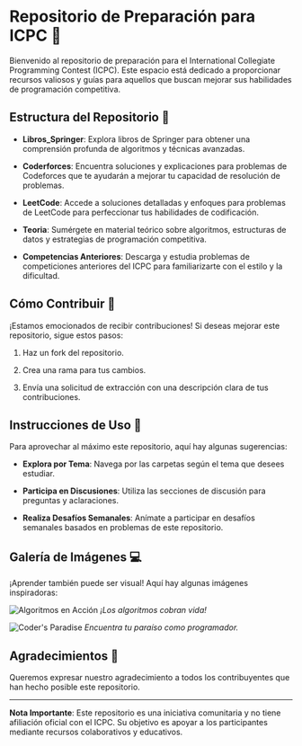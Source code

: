 # Repositorio de Preparación para ICPC 🚀

Bienvenido al repositorio de preparación para el International Collegiate Programming Contest (ICPC). Este espacio está dedicado a proporcionar recursos valiosos y guías para aquellos que buscan mejorar sus habilidades de programación competitiva.

## Estructura del Repositorio 📂

- **Libros_Springer**: Explora libros de Springer para obtener una comprensión profunda de algoritmos y técnicas avanzadas.

- **Coderforces**: Encuentra soluciones y explicaciones para problemas de Codeforces que te ayudarán a mejorar tu capacidad de resolución de problemas.

- **LeetCode**: Accede a soluciones detalladas y enfoques para problemas de LeetCode para perfeccionar tus habilidades de codificación.

- **Teoria**: Sumérgete en material teórico sobre algoritmos, estructuras de datos y estrategias de programación competitiva.

- **Competencias Anteriores**: Descarga y estudia problemas de competiciones anteriores del ICPC para familiarizarte con el estilo y la dificultad.

## Cómo Contribuir 🤝

¡Estamos emocionados de recibir contribuciones! Si deseas mejorar este repositorio, sigue estos pasos:

1. Haz un fork del repositorio.

2. Crea una rama para tus cambios.

3. Envía una solicitud de extracción con una descripción clara de tus contribuciones.

## Instrucciones de Uso 📘

Para aprovechar al máximo este repositorio, aquí hay algunas sugerencias:

- **Explora por Tema**: Navega por las carpetas según el tema que desees estudiar.

- **Participa en Discusiones**: Utiliza las secciones de discusión para preguntas y aclaraciones.

- **Realiza Desafíos Semanales**: Anímate a participar en desafíos semanales basados en problemas de este repositorio.

## Galería de Imágenes :computer:

¡Aprender también puede ser visual! Aquí hay algunas imágenes inspiradoras:

![Algoritmos en Acción](https://he-s3.s3.amazonaws.com/media/uploads/a0c7f90.jpg)
*¡Los algoritmos cobran vida!*

![Coder's Paradise](https://www.cs.cornell.edu/acm/images/icpc-logo.png)
*Encuentra tu paraíso como programador.*

## Agradecimientos 🙏

Queremos expresar nuestro agradecimiento a todos los contribuyentes que han hecho posible este repositorio.

---

**Nota Importante**: Este repositorio es una iniciativa comunitaria y no tiene afiliación oficial con el ICPC. Su objetivo es apoyar a los participantes mediante recursos colaborativos y educativos.
